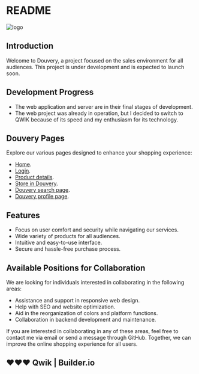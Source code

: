 # README

![logo](https://res.cloudinary.com/dul3tpj2d/image/upload/v1675632563/dou/douvery_dpopvl.png)

## Introduction

Welcome to Douvery, a project focused on the sales environment for all audiences. This project is under development and is expected to launch soon.

## Development Progress

- The web application and server are in their final stages of development.
- The web project was already in operation, but I decided to switch to QWIK because of its speed and my enthusiasm for its technology.

## Douvery Pages

Explore our various pages designed to enhance your shopping experience:

- [Home](https://douvery-qwik.vercel.app/).
- [Login](https://douvery-qwik.vercel.app/a/login/?rr=/v/AirPods-Pro/D589022/).
- [Product details](https://douvery-qwik.vercel.app/v/AirPods-Pro/D589022/).
- [Store in Douvery](https://douvery-qwik.vercel.app/Douvery/STORE-3465460B-51D47297-87C20FED/products-all/).
- [Douvery search page](https://douvery-qwik.vercel.app/s/?q=appl&or-c=all).
- [Douvery profile page](https://douvery-qwik.vercel.app/a/user/profile/Germys/).

## Features

- Focus on user comfort and security while navigating our services.
- Wide variety of products for all audiences.
- Intuitive and easy-to-use interface.
- Secure and hassle-free purchase process.

## Available Positions for Collaboration

We are looking for individuals interested in collaborating in the following areas:

- Assistance and support in responsive web design.
- Help with SEO and website optimization.
- Aid in the reorganization of colors and platform functions.
- Collaboration in backend development and maintenance.

If you are interested in collaborating in any of these areas, feel free to contact me via email or send a message through GitHub. Together, we can improve the online shopping experience for all users.

## ❤️❤️❤️ Qwik | Builder.io
